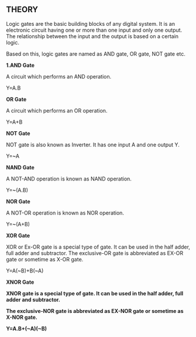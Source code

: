 ## THEORY
<P>Logic gates are the basic building blocks of any digital system. It is an electronic circuit having one or more than one input and only one output. The relationship between the input and the output is based on a certain logic.</P><P> Based on this, logic gates are named as AND gate, OR gate, NOT gate etc.</P>
<P>
  <b>1.AND Gate</b></P>
<P>A circuit which performs an AND operation.</P>
<P>Y=A.B</P>
<b><P>OR Gate</b></P>
<P>A circuit which performs an OR operation.</P>
<P>
Y=A+B</P><b><P>NOT Gate</P></b>
<P>NOT gate is also known as Inverter. It has one input A and one output Y.</P>
<P>Y=~A</P>
<P>
<b>NAND Gate</P></b>
<P>A NOT-AND operation is known as NAND operation.</P>
<P>Y=~(A.B)</P>
<P>
<b>NOR Gate</P></b>
<P>A NOT-OR operation is known as NOR operation.</P>
<P>Y=~(A+B)</P>
<P>
<b>XOR Gate</P></b>
<P>XOR or Ex-OR gate is a special type of gate. It can be used in the half adder, full adder and subtractor.
The exclusive-OR gate is abbreviated as EX-OR gate or sometime as X-OR gate.</P>
<P>Y=A(~B)+B(~A)</P>
<P>
<b>XNOR Gate</P><b>
<P>XNOR gate is a special type of gate. It can be used in the half adder, full adder and subtractor.</P>
<P>The exclusive-NOR gate is abbreviated as EX-NOR gate or sometime as X-NOR gate.</P>
<P>Y=A.B+(~A)(~B)</P>

